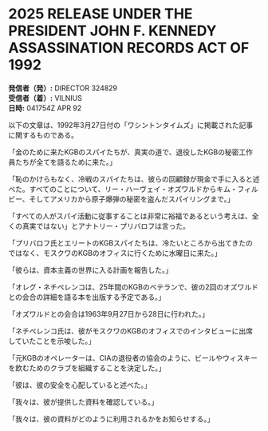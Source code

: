 # 2025 RELEASE UNDER THE PRESIDENT JOHN F. KENNEDY ASSASSINATION RECORDS ACT OF 1992

**発信者（発）:** DIRECTOR 324829  
**受信者（着）:** VILNIUS  
**日時:** 041754Z APR 92  

以下の文章は、1992年3月27日付の「ワシントンタイムズ」に掲載された記事に関するものである。

「金のために来たKGBのスパイたちが、真実の道で、退役したKGBの秘密工作員たちが全てを語るために来た。」

「恥のかけらもなく、冷戦のスパイたちは、彼らの回顧録が現金で手に入ると述べた。すべてのことについて、リー・ハーヴェイ・オズワルドからキム・フィルビー、そしてアメリカから原子爆弾の秘密を盗んだスパイリングまで。」

「すべての人がスパイ活動に従事することは非常に裕福であるという考えは、全くの真実ではない」とアナトリー・プリバロフは言った。

「プリバロフ氏とエリートのKGBスパイたちは、冷たいところから出てきたのではなく、モスクワのKGBのオフィスに行くために水曜日に来た。」

「彼らは、資本主義の世界に入る計画を報告した。」

「オレグ・ネチペレンコは、25年間のKGBのベテランで、彼の2回のオズワルドとの会合の詳細を語る本を出版する予定である。」

「オズワルドとの会合は1963年9月27日から28日に行われた。」

「ネチペレンコ氏は、彼がモスクワのKGBのオフィスでのインタビューに出席していたことを示唆した。」

「元KGBのオペレーターは、CIAの退役者の協会のように、ビールやウィスキーを飲むためのクラブを組織することを決定した。」

「彼は、彼の安全を心配していると述べた。」

「我々は、彼が提供した資料を確認している。」

「我々は、彼の資料がどのように利用されるかをお知らせする。」